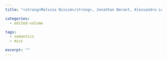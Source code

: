 ```yaml
---
title: "<strong>Malvina Nissim</strong>, Jonathan Berant, Alessandro Lenci (eds). <em>Proceedings of Proceedings of the Seventh Joint Conference onLexical and Computational Semantics (*SEM 2018)</em>, co-located with NAACL 2018, New Orleans, LA. 2018."

categories: 
  - edited-volume

tags:
  - semantics
  - misc

excerpt: ""
---
```




